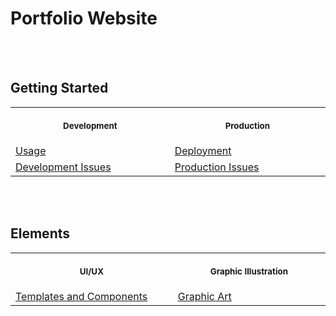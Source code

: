 # Portfolio Website

<br/>
<br/>

## Getting Started

<table>
  <tr>
    <th align="center">
      <img width="441" height="1" />
      <p>
        <small>Development</small>
      </p>
    </th>
    <th align="center">
      <img width="441" height="1" />
      <p>
        <small>Production</small>
      </p>
    </th>
  </tr>
  <tr>
    <td>
      <a
        href="https://github.com/edo92/Portfolio-Website/blob/assets/usage.md"
        >  Usage</a
      >
    </td>
    <td>
      <a
        href=""
        >  Deployment</a
      >
    </td>
  </tr>
   <tr>
    <td>
      <a
        href="https://github.com/edo92/Portfolio-Website/blob/assets/usage.md"
        > Development Issues</a
      >
    </td>
    <td>
      <a
        href=""
        >  Production Issues</a
      >
    </td>
  </tr>
</table>

</br>
</br>

## Elements

<table>
  <tr>
    <th align="center">
      <img width="441" height="1" />
      <p>
        <small>UI/UX</small>
      </p>
    </th>
    <th align="center">
      <img width="441" height="1" />
      <p>
        <small>Graphic Illustration</small>
      </p>
    </th>
  </tr>
  <tr>
    <td>
      <a
        href="https://github.com/edo92/Portfolio-Website/blob/assets/usage.md"
        >  Templates and Components</a
      >
    </td>
    <td>
      <a
        href=""
        >  Graphic Art</a
      >
    </td>
  </tr>
</table>